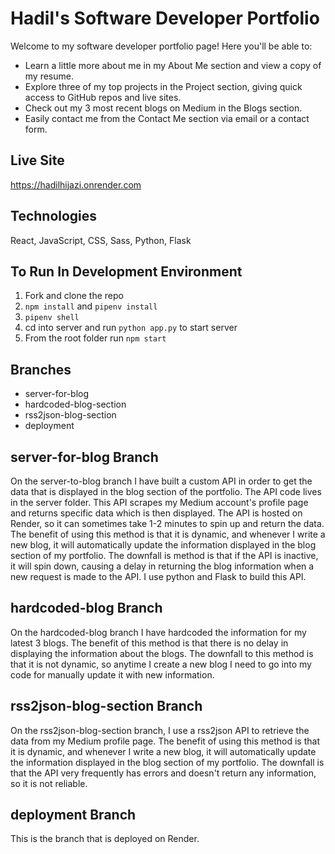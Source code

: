 # Hadil's Software Developer Portfolio

Welcome to my software developer portfolio page! Here you'll be able to:
 - Learn a little more about me in my About Me section and view a copy of my resume.
 - Explore three of my top projects in the Project section, giving quick access to GitHub repos and live sites.
 - Check out my 3 most recent blogs on Medium in the Blogs section.
 - Easily contact me from the Contact Me section via email or a contact form.

## Live Site
https://hadilhijazi.onrender.com

## Technologies
React, JavaScript, CSS, Sass, Python, Flask

## To Run In Development Environment
1. Fork and clone the repo
2. ```npm install``` and ```pipenv install```
3. ```pipenv shell```
4. cd into server and run ```python app.py``` to start server
5. From the root folder run ```npm start```

## Branches
- server-for-blog
- hardcoded-blog-section
- rss2json-blog-section
- deployment

## server-for-blog Branch
On the server-to-blog branch I have built a custom API in order to get the data that is displayed in the blog section of the portfolio. The API code lives in the server folder. This API scrapes my Medium account's profile page and returns specific data which is then displayed. The API is hosted on Render, so it can sometimes take 1-2 minutes to spin up and return the data. The benefit of using this method is that it is dynamic, and whenever I write a new blog, it will automatically update the information displayed in the blog section of my portfolio. The downfall is method is that if the API is inactive, it will spin down, causing a delay in returning the blog information when a new request is made to the API. I use python and Flask to build this API.

## hardcoded-blog Branch
On the hardcoded-blog branch I have hardcoded the information for my latest 3 blogs. The benefit of this method is that there is no delay in displaying the information about the blogs. The downfall to this method is that it is not dynamic, so anytime I create a new blog I need to go into my code for manually update it with new information. 

## rss2json-blog-section Branch
On the rss2json-blog-section branch, I use a rss2json API to retrieve the data from my Medium profile page. The benefit of using this method is that it is dynamic, and whenever I write a new blog, it will automatically update the information displayed in the blog section of my portfolio. The downfall is that the API very frequently has errors and doesn't return any information, so it is not reliable. 

## deployment Branch
This is the branch that is deployed on Render. 